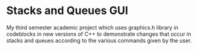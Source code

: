 # Stacks and Queues GUI
My third semester academic project which uses graphics.h library in codeblocks in new versions of C++ to demonstrate changes that occur in stacks and queues according to the various commands given by the user.
